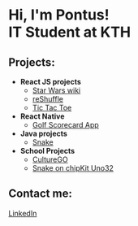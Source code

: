 <h1>Hi, I'm Pontus! <br/>IT Student at KTH</h1>

<h2>Projects:</h2>

- <b>React JS projects</b>
  - [Star Wars wiki](https://github.com/Cactooz/StarWarsWiki)
  - [reShuffle](https://github.com/Cactooz/reShuffle)
  - [Tic Tac Toe](https://github.com/pontaberglund/React-Tic-Tac-Toe)
- <b>React Native</b>
  - [Golf Scorecard App](https://github.com/pontaberglund/GolfScorecardApp)
- <b>Java projects</b>
  - [Snake](https://github.com/pontaberglund/Snake)
- <b>School Projects</b>
  - [CultureGO](https://github.com/team-charlie-dev/CultureGO)
  - [Snake on chipKit Uno32](https://github.com/Cactooz/Snake)
    
<h2>Contact me:</h2>
<a href="https://www.linkedin.com/in/pontus-berglund02/">LinkedIn</a>
